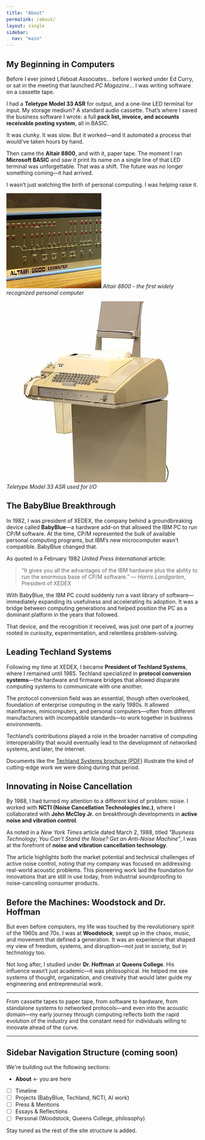 ```yaml
---
title: "About"
permalink: /about/
layout: single
sidebar:
  nav: "main"
---
```


## My Beginning in Computers

Before I ever joined Lifeboat Associates… before I worked under Ed Curry, or sat in the meeting that launched *PC Magazine*… I was writing software on a cassette tape.

I had a **Teletype Model 33 ASR** for output, and a one-line LED terminal for input. My storage medium? A standard audio cassette. That’s where I saved the business software I wrote: a full **pack list, invoice, and accounts receivable posting system**, all in BASIC.

It was clunky. It was slow. But it worked—and it automated a process that would’ve taken hours by hand.

Then came the **Altair 8800**, and with it, paper tape. The moment I ran **Microsoft BASIC** and saw it print its name on a single line of that LED terminal was unforgettable. That was a shift. The future was no longer something coming—it had arrived.

I wasn’t just watching the birth of personal computing. I was helping raise it.

![Altair 8800](/assets/images/altair-8800.jpeg)
*Altair 8800 - the first widely recognized personal computer*

![Teletype Model 33 ASR](/assets/images/teletype-asr33.jpg)
*Teletype Model 33 ASR used for I/O*

## The BabyBlue Breakthrough

In 1982, I was president of XEDEX, the company behind a groundbreaking device called **BabyBlue**—a hardware add-on that allowed the IBM PC to run CP/M software. At the time, CP/M represented the bulk of available personal computing programs, but IBM’s new microcomputer wasn’t compatible. BabyBlue changed that.

As quoted in a February 1982 *United Press International* article:

> “It gives you all the advantages of the IBM hardware plus the ability to run the enormous base of CP/M software.” — *Harris Landgarten*, President of XEDEX

With BabyBlue, the IBM PC could suddenly run a vast library of software—immediately expanding its usefulness and accelerating its adoption. It was a bridge between computing generations and helped position the PC as a dominant platform in the years that followed.

That device, and the recognition it received, was just one part of a journey rooted in curiosity, experimentation, and relentless problem-solving.

## Leading Techland Systems

Following my time at XEDEX, I became **President of Techland Systems**, where I remained until 1985. Techland specialized in **protocol conversion systems**—the hardware and firmware bridges that allowed disparate computing systems to communicate with one another.

The protocol conversion field was an essential, though often overlooked, foundation of enterprise computing in the early 1980s. It allowed mainframes, minicomputers, and personal computers—often from different manufacturers with incompatible standards—to work together in business environments.

Techland’s contributions played a role in the broader narrative of computing interoperability that would eventually lead to the development of networked systems, and later, the internet.

Documents like the [Techland Systems brochure (PDF)](/assets/docs/techland-brochure.pdf) illustrate the kind of cutting-edge work we were doing during that period.

## Innovating in Noise Cancellation

By 1988, I had turned my attention to a different kind of problem: noise. I worked with **NCTI (Noise Cancellation Technologies Inc.)**, where I collaborated with **John McCloy Jr.** on breakthrough developments in **active noise and vibration control**.

As noted in a *New York Times* article dated March 2, 1988, titled *"Business Technology; You Can't Stand the Noise? Get an Anti-Noise Machine"*, I was at the forefront of **noise and vibration cancellation technology**.

The article highlights both the market potential and technical challenges of active noise control, noting that my company was focused on addressing real-world acoustic problems. This pioneering work laid the foundation for innovations that are still in use today, from industrial soundproofing to noise-canceling consumer products.

## Before the Machines: Woodstock and Dr. Hoffman

But even before computers, my life was touched by the revolutionary spirit of the 1960s and 70s. I was at **Woodstock**, swept up in the chaos, music, and movement that defined a generation. It was an experience that shaped my view of freedom, systems, and disruption—not just in society, but in technology too.

Not long after, I studied under **Dr. Hoffman** at **Queens College**. His influence wasn’t just academic—it was philosophical. He helped me see systems of thought, organization, and creativity that would later guide my engineering and entrepreneurial work.

---

From cassette tapes to paper tape, from software to hardware, from standalone systems to networked protocols—and even into the acoustic domain—my early journey through computing reflects both the rapid evolution of the industry and the constant need for individuals willing to innovate ahead of the curve.

---

## Sidebar Navigation Structure (coming soon)

We're building out the following sections:
- **About** ← you are here
- [ ] Timeline
- [ ] Projects (BabyBlue, Techland, NCTI, AI work)
- [ ] Press & Mentions
- [ ] Essays & Reflections
- [ ] Personal (Woodstock, Queens College, philosophy)

Stay tuned as the rest of the site structure is added.

